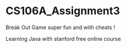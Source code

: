 CS106A_Assignment3
==================
Break Out Game super fun and with cheats !


Learning Java with stanford free online course
